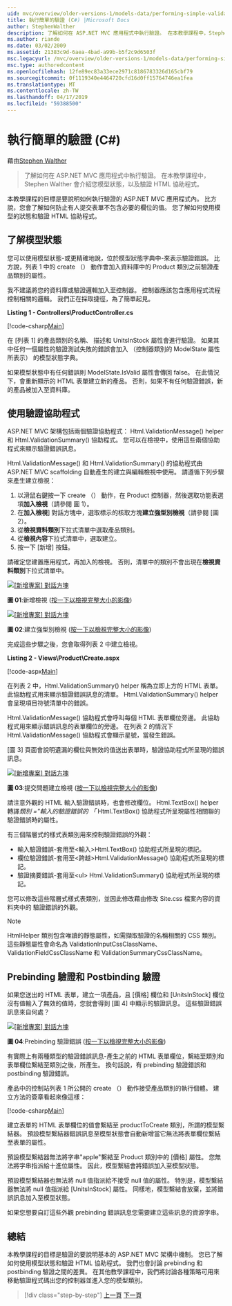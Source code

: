 ```yaml
---
uid: mvc/overview/older-versions-1/models-data/performing-simple-validation-cs
title: 執行簡單的驗證 (C#) |Microsoft Docs
author: StephenWalther
description: 了解如何在 ASP.NET MVC 應用程式中執行驗證。 在本教學課程中，Stephen Walther 會介紹您至模型狀態，並驗證 HTML 協助程式...
ms.author: riande
ms.date: 03/02/2009
ms.assetid: 21383c9d-6aea-4bad-a99b-b5f2c9d6503f
msc.legacyurl: /mvc/overview/older-versions-1/models-data/performing-simple-validation-cs
msc.type: authoredcontent
ms.openlocfilehash: 12fe89ec83a33ece2971c8186783326d165cbf79
ms.sourcegitcommit: 0f1119340e4464720cfd16d0ff15764746ea1fea
ms.translationtype: MT
ms.contentlocale: zh-TW
ms.lasthandoff: 04/17/2019
ms.locfileid: "59388500"
---
```

# <a name="performing-simple-validation-c"></a>執行簡單的驗證 (C#)

藉由[Stephen Walther](https://github.com/StephenWalther)

> 了解如何在 ASP.NET MVC 應用程式中執行驗證。 在本教學課程中，Stephen Walther 會介紹您模型狀態，以及驗證 HTML 協助程式。


本教學課程的目標是要說明如何執行驗證的 ASP.NET MVC 應用程式內。 比方說，您會了解如何防止有人提交表單不包含必要的欄位的值。 您了解如何使用模型的狀態和驗證 HTML 協助程式。

## <a name="understanding-model-state"></a>了解模型狀態

您可以使用模型狀態-或更精確地說，位於模型狀態字典中-來表示驗證錯誤。 比方說，列表 1 中的 create （） 動作會加入資料庫中的 Product 類別之前驗證產品類別的屬性。


我不建議將您的資料庫或驗證邏輯加入至控制器。 控制器應該包含應用程式流程控制相關的邏輯。 我們正在採取捷徑，為了簡單起見。


**Listing 1 - Controllers\ProductController.cs**

[!code-csharp[Main](performing-simple-validation-cs/samples/sample1.cs)]

在 [列表 1] 的產品類別的名稱、 描述和 UnitsInStock 屬性會進行驗證。 如果其中任何一個屬性的驗證測試失敗的錯誤會加入 （控制器類別的 ModelState 屬性所表示） 的模型狀態字典。

如果模型狀態中有任何錯誤則 ModelState.IsValid 屬性會傳回 false。 在此情況下，會重新顯示的 HTML 表單建立新的產品。 否則，如果不有任何驗證錯誤，新的產品被加入至資料庫。

## <a name="using-the-validation-helpers"></a>使用驗證協助程式

ASP.NET MVC 架構包括兩個驗證協助程式： Html.ValidationMessage() helper 和 Html.ValidationSummary() 協助程式。 您可以在檢視中，使用這些兩個協助程式來顯示驗證錯誤訊息。

Html.ValidationMessage() 和 Html.ValidationSummary() 的協助程式由 ASP.NET MVC scaffolding 自動產生的建立與編輯檢視中使用。 請遵循下列步驟來產生建立檢視：

1. 以滑鼠右鍵按一下 create （） 動作，在 Product 控制器，然後選取功能表選項**加入檢視**（請參閱 圖 1）。
2. 在**加入檢視**] 對話方塊中，選取標示的核取方塊**建立強型別檢視**（請參閱 [圖 2）。
3. 從**檢視資料類別**下拉式清單中選取產品類別。
4. 從**檢視內容**下拉式清單中，選取建立。
5. 按一下 [新增] 按鈕。


請確定您建置應用程式，再加入的檢視。 否則，清單中的類別不會出現在**檢視資料類別**下拉式清單中。


[![[新增專案] 對話方塊](performing-simple-validation-cs/_static/image1.jpg)](performing-simple-validation-cs/_static/image1.png)

**圖 01**:新增檢視 ([按一下以檢視完整大小的影像](performing-simple-validation-cs/_static/image2.png))


[![[新增專案] 對話方塊](performing-simple-validation-cs/_static/image2.jpg)](performing-simple-validation-cs/_static/image3.png)

**圖 02**:建立強型別檢視 ([按一下以檢視完整大小的影像](performing-simple-validation-cs/_static/image4.png))


完成這些步驟之後，您會取得列表 2 中建立檢視。

**Listing 2 - Views\Product\Create.aspx**

[!code-aspx[Main](performing-simple-validation-cs/samples/sample2.aspx)]

在列表 2 中，Html.ValidationSummary() helper 稱為立即上方的 HTML 表單。 此協助程式用來顯示驗證錯誤訊息的清單。 Html.ValidationSummary() helper 會呈現項目符號清單中的錯誤。

Html.ValidationMessage() 協助程式會呼叫每個 HTML 表單欄位旁邊。 此協助程式用來顯示錯誤訊息的表單欄位的旁邊。 在列表 2 的情況下 Html.ValidationMessage() 協助程式會顯示星號，當發生錯誤。

[圖 3] 頁面會說明遺漏的欄位與無效的值送出表單時，驗證協助程式所呈現的錯誤訊息。


[![[新增專案] 對話方塊](performing-simple-validation-cs/_static/image3.jpg)](performing-simple-validation-cs/_static/image5.png)

**圖 03**:提交問題建立檢視 ([按一下以檢視完整大小的影像](performing-simple-validation-cs/_static/image6.png))


請注意外觀的 HTML 輸入驗證錯誤時，也會修改欄位。 Html.TextBox() helper 轉譯*類別 ="輸入的驗證錯誤的 「* Html.TextBox() 協助程式所呈現屬性相關聯的驗證錯誤時的屬性。

有三個階層式的樣式表類別用來控制驗證錯誤的外觀：

- 輸入驗證錯誤-套用至&lt;輸入&gt;Html.TextBox() 協助程式所呈現的標記。
- 欄位驗證錯誤-套用至&lt;跨越&gt;Html.ValidationMessage() 協助程式所呈現的標記。
- 驗證摘要錯誤-套用至&lt;ul&gt; Html.ValidationSummary() 協助程式所呈現的標記。

您可以修改這些階層式樣式表類別，並因此修改藉由修改 Site.css 檔案內容的資料夾中的 驗證錯誤的外觀。

> [!NOTE] 
> 
> HtmlHelper 類別包含唯讀的靜態屬性，如需擷取驗證的名稱相關的 CSS 類別。 這些靜態屬性會命名為 ValidationInputCssClassName、 ValidationFieldCssClassName 和 ValidationSummaryCssClassName。


## <a name="prebinding-validation-and-postbinding-validation"></a>Prebinding 驗證和 Postbinding 驗證

如果您送出的 HTML 表單，建立一項產品，且 [價格] 欄位和 [UnitsInStock] 欄位沒有值輸入了無效的值時，您就會得到 [圖 4] 中顯示的驗證訊息。 這些驗證錯誤訊息來自何處？


[![[新增專案] 對話方塊](performing-simple-validation-cs/_static/image4.jpg)](performing-simple-validation-cs/_static/image7.png)

**圖 04**:Prebinding 驗證錯誤 ([按一下以檢視完整大小的影像](performing-simple-validation-cs/_static/image8.png))


有實際上有兩種類型的驗證錯誤訊息-產生之前的 HTML 表單欄位，繫結至類別和表單欄位繫結至類別之後，所產生。 換句話說，有 prebinding 驗證錯誤和 postbinding 驗證錯誤。

產品中的控制站列表 1 所公開的 create （） 動作接受產品類別的執行個體。 建立方法的簽章看起來像這樣：

[!code-csharp[Main](performing-simple-validation-cs/samples/sample3.cs)]

建立表單的 HTML 表單欄位的值會繫結至 productToCreate 類別，所謂的模型繫結器。 預設模型繫結器錯誤訊息至模型狀態會自動新增當它無法將表單欄位繫結至表單的屬性。

預設模型繫結器無法將字串"apple"繫結至 Product 類別中的 [價格] 屬性。 您無法將字串指派給十進位屬性。 因此，模型繫結會將錯誤加入至模型狀態。

預設模型繫結器也無法將 null 值指派給不接受 null 值的屬性。 特別是，模型繫結器無法將 null 值指派給 [UnitsInStock] 屬性。 同樣地，模型繫結會放棄，並將錯誤訊息加入至模型狀態。

如果您想要自訂這些外觀 prebinding 錯誤訊息您需要建立這些訊息的資源字串。

## <a name="summary"></a>總結

本教學課程的目標是驗證的要說明基本的 ASP.NET MVC 架構中機制。 您已了解如何使用模型狀態和驗證 HTML 協助程式。 我們也會討論 prebinding 和 postbinding 驗證之間的差異。 在其他教學課程中，我們將討論各種策略可用來移動驗證程式碼出您的控制器並進入您的模型類別。

> [!div class="step-by-step"]
> [上一頁](displaying-a-table-of-database-data-cs.md)
> [下一頁](validating-with-the-idataerrorinfo-interface-cs.md)
